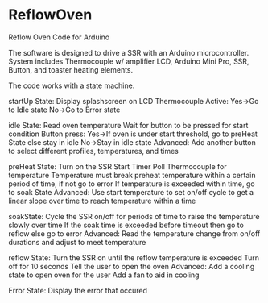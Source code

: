 # ReflowOven
Reflow Oven Code for Arduino


The software is designed to drive a SSR with an Arduino microcontroller.
System includes Thermocouple w/ amplifier LCD, Arduino Mini Pro, SSR, Button, and toaster heating elements.

The code works with a state machine.

startUp State:
Display splashscreen on LCD
Thermocouple Active:
Yes->Go to Idle state
No->Go to Error state

idle State:
Read oven temperature
Wait for button to be pressed for start condition
Button press:
Yes->If oven is under start threshold, go to preHeat State else stay in idle
No->Stay in idle state
Advanced:
Add another button to select different profiles, temperatures, and times

preHeat State:
Turn on the SSR
Start Timer
Poll Thermocouple for temperature
Temperature must break preheat temperature within a certain period of time, if not go to error
If temperature is exceeded within time, go to soak State
Advanced:
Use start temperature to set on/off cycle to get a linear slope over time to reach temperature within a time

soakState:
Cycle the SSR on/off for periods of time to raise the temperature slowly over time
If the soak time is exceeded before timeout then go to reflow else go to error
Advanced:
Read the temperature change from on/off durations and adjust to meet temperature

reflow State:
Turn the SSR on until the reflow temperature is exceeded
Turn off for 10 seconds
Tell the user to open the oven
Advanced:
Add a cooling state to open oven for the user
Add a fan to aid in cooling

Error State:
Display the error that occured

